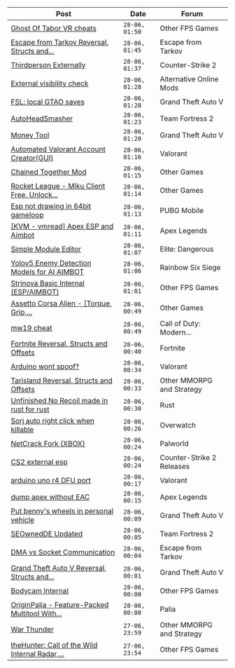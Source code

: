 |Post|Date|Forum|
|----|----|-----|
|[Ghost Of Tabor VR cheats](https://www.unknowncheats.me/forum/other-fps-games/627353-ghost-tabor-vr-cheats.html)|`28-06, 01:50`|Other FPS Games|
|[Escape from Tarkov Reversal, Structs and...](https://www.unknowncheats.me/forum/escape-from-tarkov/226519-escape-tarkov-reversal-structs-offsets.html)|`28-06, 01:45`|Escape from Tarkov|
|[Thirdperson Externally](https://www.unknowncheats.me/forum/counter-strike-2-a/644031-thirdperson-externally.html)|`28-06, 01:37`|Counter-Strike 2|
|[External visibility check](https://www.unknowncheats.me/forum/alternative-online-mods/643619-external-visibility-check.html)|`28-06, 01:28`|Alternative Online Mods|
|[FSL: local GTAO saves](https://www.unknowncheats.me/forum/grand-theft-auto-v/616977-fsl-local-gtao-saves.html)|`28-06, 01:28`|Grand Theft Auto V|
|[AutoHeadSmasher](https://www.unknowncheats.me/forum/team-fortress-2-a/642682-autoheadsmasher.html)|`28-06, 01:23`|Team Fortress 2|
|[Money Tool](https://www.unknowncheats.me/forum/grand-theft-auto-v/642935-money-tool.html)|`28-06, 01:20`|Grand Theft Auto V|
|[Automated Valorant Account Creator(GUI)](https://www.unknowncheats.me/forum/valorant/643443-automated-valorant-account-creator-gui.html)|`28-06, 01:16`|Valorant|
|[Chained Together Mod](https://www.unknowncheats.me/forum/other-games/643624-chained-mod.html)|`28-06, 01:15`|Other Games|
|[Rocket League - Miku Client Free, Unlock...](https://www.unknowncheats.me/forum/other-games/643766-rocket-league-miku-client-free-unlock-title-spawning-etc.html)|`28-06, 01:14`|Other Games|
|[Esp not drawing in 64bit gameloop](https://www.unknowncheats.me/forum/pubg-mobile/643868-esp-drawing-64bit-gameloop.html)|`28-06, 01:13`|PUBG Mobile|
|[\[KVM - vmread\] Apex ESP and Aimbot](https://www.unknowncheats.me/forum/apex-legends/406426-kvm-vmread-apex-esp-aimbot.html)|`28-06, 01:11`|Apex Legends|
|[Simple Module Editor](https://www.unknowncheats.me/forum/elite-dangerous/573662-simple-module-editor.html)|`28-06, 01:07`|Elite: Dangerous|
|[Yolov5 Enemy Detection Models for AI AIMBOT](https://www.unknowncheats.me/forum/rainbow-six-siege/634345-yolov5-enemy-detection-models-ai-aimbot.html)|`28-06, 01:06`|Rainbow Six Siege|
|[Strinova Basic Internal (ESP/AIMBOT)](https://www.unknowncheats.me/forum/other-fps-games/643994-strinova-basic-internal-esp-aimbot.html)|`28-06, 01:01`|Other FPS Games|
|[Assetto Corsa Alien - \[Torque, Grip,...](https://www.unknowncheats.me/forum/other-games/511184-assetto-corsa-alien-torque-grip-downforce.html)|`28-06, 00:49`|Other Games|
|[mw19 cheat](https://www.unknowncheats.me/forum/call-of-duty-modern-warfare/631846-mw19-cheat.html)|`28-06, 00:49`|Call of Duty: Modern...|
|[Fortnite Reversal, Structs and Offsets](https://www.unknowncheats.me/forum/fortnite/235061-fortnite-reversal-structs-offsets.html)|`28-06, 00:40`|Fortnite|
|[Arduino wont spoof?](https://www.unknowncheats.me/forum/valorant/644447-arduino-wont-spoof.html)|`28-06, 00:34`|Valorant|
|[Tarisland Reversal, Structs and Offsets](https://www.unknowncheats.me/forum/other-mmorpg-and-strategy/642837-tarisland-reversal-structs-offsets.html)|`28-06, 00:33`|Other MMORPG and Strategy|
|[Unfinished No Recoil made in rust for rust](https://www.unknowncheats.me/forum/rust/644296-unfinished-recoil-rust-rust.html)|`28-06, 00:30`|Rust|
|[Sorj auto right click when killable](https://www.unknowncheats.me/forum/overwatch/643402-sorj-auto-click-killable.html)|`28-06, 00:26`|Overwatch|
|[NetCrack Fork (XBOX)](https://www.unknowncheats.me/forum/palworld/643155-netcrack-fork-xbox.html)|`28-06, 00:24`|Palworld|
|[CS2 external esp](https://www.unknowncheats.me/forum/counter-strike-2-releases/600259-cs2-external-esp.html)|`28-06, 00:24`|Counter-Strike 2 Releases|
|[arduino uno r4 DFU port](https://www.unknowncheats.me/forum/valorant/643040-arduino-uno-r4-dfu-port.html)|`28-06, 00:17`|Valorant|
|[dump apex without EAC](https://www.unknowncheats.me/forum/apex-legends/644435-dump-apex-eac.html)|`28-06, 00:15`|Apex Legends|
|[Put benny's wheels in personal vehicle](https://www.unknowncheats.me/forum/grand-theft-auto-v/376369-bennys-wheels-personal-vehicle.html)|`28-06, 00:09`|Grand Theft Auto V|
|[SEOwnedDE Updated](https://www.unknowncheats.me/forum/team-fortress-2-a/644283-seownedde-updated.html)|`28-06, 00:05`|Team Fortress 2|
|[DMA vs Socket Communication](https://www.unknowncheats.me/forum/escape-from-tarkov/641252-dma-vs-socket-communication.html)|`28-06, 00:04`|Escape from Tarkov|
|[Grand Theft Auto V Reversal, Structs and...](https://www.unknowncheats.me/forum/grand-theft-auto-v/144028-grand-theft-auto-reversal-structs-offsets.html)|`28-06, 00:01`|Grand Theft Auto V|
|[Bodycam Internal](https://www.unknowncheats.me/forum/other-fps-games/642828-bodycam-internal.html)|`28-06, 00:00`|Other FPS Games|
|[OriginPalia - Feature-Packed Multitool With...](https://www.unknowncheats.me/forum/palia/636934-originpalia-feature-packed-multitool-imagine.html)|`28-06, 00:00`|Palia|
|[War Thunder](https://www.unknowncheats.me/forum/other-mmorpg-and-strategy/85949-war-thunder.html)|`27-06, 23:59`|Other MMORPG and Strategy|
|[theHunter: Call of the Wild Internal Radar,...](https://www.unknowncheats.me/forum/other-fps-games/644365-thehunter-call-wild-internal-radar-esp.html)|`27-06, 23:54`|Other FPS Games|
